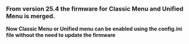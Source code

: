 ### From version 25.4 the firmware for Classic Menu and Unified Menu is merged.

**Now Classic Menu or Unified menu can be enabled using the config.ini file without the need to update the firmware**
